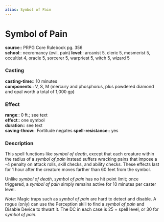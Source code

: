 ```yaml
---
alias: Symbol of Pain
---
```


# Symbol of Pain 

**source**:: PRPG Core Rulebook pg. 356  
**school**:: necromancy (evil, pain)
**level**:: arcanist 5, cleric 5, mesmerist 5, occultist 4, oracle 5, sorcerer 5, warpriest 5, witch 5, wizard 5

### Casting 

**casting-time**:: 10 minutes  
**components**:: V, S, M (mercury and phosphorus, plus powdered diamond and opal worth a total of 1,000 gp)

### Effect 

**range**:: 0 ft.; see text  
**effect**:: one symbol  
**duration**:: see text  
**saving-throw**:: Fortitude negates
**spell-resistance**:: yes

### Description 

This spell functions like *symbol of death*, except that each creature within the radius of a *symbol of pain* instead suffers wracking pains that impose a -4 penalty on attack rolls, skill checks, and ability checks. These effects last for 1 hour after the creature moves farther than 60 feet from the symbol.  
  
Unlike *symbol of death*, *symbol of pain* has no hit point limit; once triggered, a *symbol of pain* simply remains active for 10 minutes per caster level.  
  
*Note*: Magic traps such as *symbol of pain* are hard to detect and disable. A rogue (only) can use the Perception skill to find a *symbol of pain* and Disable Device to thwart it. The DC in each case is 25 + spell level, or 30 for *symbol of pain*.
